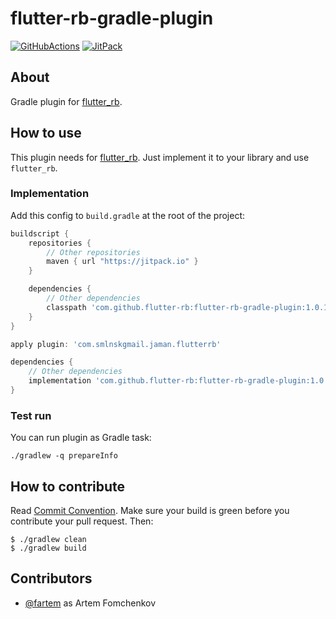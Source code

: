 # flutter-rb-gradle-plugin

[![GitHubActions](https://github.com/fartem/adaptive-recycler-view/workflows/Build/badge.svg)](https://github.com/flutter-rb/flutter-rb-gradle-plugin/actions?query=workflow%3ABuild)
[![JitPack](https://jitpack.io/v/flutter-rb/flutter-rb-gradle-plugin.svg)](https://jitpack.io/#flutter-rb/flutter-rb-gradle-plugin)

## About

Gradle plugin for [flutter_rb](https://github.com/flutter-rb/flutter-rb).

## How to use

This plugin needs for [flutter_rb](https://github.com/flutter-rb/flutter-rb). Just implement it to your library and use `flutter_rb`.

### Implementation

Add this config to `build.gradle` at the root of the project:

```groovy
buildscript {
    repositories {
        // Other repositories
        maven { url "https://jitpack.io" }
    }

    dependencies {
        // Other dependencies
        classpath 'com.github.flutter-rb:flutter-rb-gradle-plugin:1.0.1'
    }
}

apply plugin: 'com.smlnskgmail.jaman.flutterrb'

dependencies {
    // Other dependencies
    implementation 'com.github.flutter-rb:flutter-rb-gradle-plugin:1.0.1'
}
```

### Test run

You can run plugin as Gradle task:

```shell
./gradlew -q prepareInfo
```

## How to contribute

Read [Commit Convention](https://github.com/fartem/repository-rules/blob/master/commit-convention/COMMIT_CONVENTION.md). Make sure your build is green before you contribute your pull request. Then:

```shell
$ ./gradlew clean
$ ./gradlew build
```

## Contributors

- [@fartem](https://github.com/fartem) as Artem Fomchenkov
